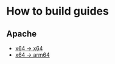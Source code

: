 # How to build guides

## Apache
- [x64 -> x64](Apache/apache_build_x64_to_x64.md)
- [x64 -> arm64](Apache/apache_build_x64_to_arm64.md)